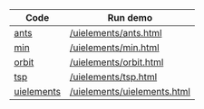 Code    | Run demo
------- | ------
[ants](https://github.com/backspaces/agentscript/tree/master/uielements/ants.html#L1) | [/uielements/ants.html](/uielements/ants.html)
[min](https://github.com/backspaces/agentscript/tree/master/uielements/min.html#L1) | [/uielements/min.html](/uielements/min.html)
[orbit](https://github.com/backspaces/agentscript/tree/master/uielements/orbit.html#L1) | [/uielements/orbit.html](/uielements/orbit.html)
[tsp](https://github.com/backspaces/agentscript/tree/master/uielements/tsp.html#L1) | [/uielements/tsp.html](/uielements/tsp.html)
[uielements](https://github.com/backspaces/agentscript/tree/master/uielements/uielements.html#L1) | [/uielements/uielements.html](/uielements/uielements.html)
